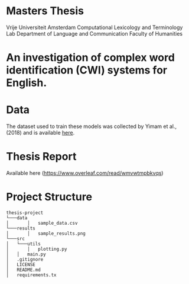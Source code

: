 # Masters Thesis
Vrije Universiteit Amsterdam Computational Lexicology and Terminology Lab Department of Language and Communication Faculty of Humanities

# An investigation of complex word identification (CWI) systems for English.

# Data
The dataset used to train these models was collected by Yimam et al., (2018) and is available [here](https://www.inf.uni-hamburg.de/en/inst/ab/lt/resources/data/complex-word-identification-dataset.html).

# Thesis Report

Available here (https://www.overleaf.com/read/wmvwtmpbkvqs)

# Project Structure

```
thesis-project
└───data
│       │   sample_data.csv 
└───results
│       │   sample_results.png 
└───src
│   └───utils
│       │   plotting.py
│   │   main.py
│   .gitignore
│   LICENSE
│   README.md
│   requirements.tx

```
